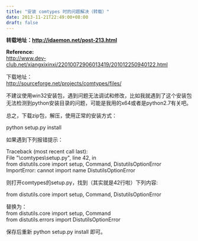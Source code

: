 ```yaml
---
title: "安装 comtypes 时的问题解决（转载）"
date: 2013-11-21T22:49:00+08:00
draft: false
---
```


**转载地址：<http://idaemon.net/post-213.html>**


**Reference:**   
<http://www.dev-club.net/xiangxixinxi/22010072906013419/201012250940122.html> 


下载地址：   
<http://sourceforge.net/projects/comtypes/files/>


不建议使用win32安装包，遇到问题无法调试和修改，比如我就遇到了这个安装包无法检测到python安装目录的问题，可能是我用的x64或者是python2.7有关吧。


总之，下载zip包，解压，使用正常的安装方式：


python setup.py install


如果遇到下列报错提示：


Traceback (most recent call last):      
File "\comtypes\setup.py", line 42, in       
from distutils.core import setup, Command, DistutilsOptionError      
ImportError: cannot import name DistutilsOptionError 


则打开comtypes的setup.py，找到（其实就是42行啦）下列内容:


from distutils.core import setup, Command, DistutilsOptionError


替换为：   
from distutils.core import setup, Command   
from distutils.errors import DistutilsOptionError


保存后重新 python setup.py install 即可。


